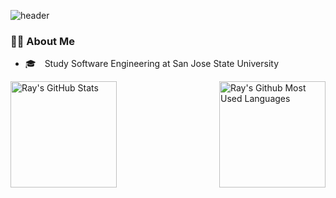 <!--
**moonnada/moonnada** is a ✨ _special_ ✨ repository because its `README.md` (this file) appears on your GitHub profile.

Here are some ideas to get you started:

- 🔭 I’m currently working on ...
- 🌱 I’m currently learning ...
- 👯 I’m looking to collaborate on ...
- 🤔 I’m looking for help with ...
- 💬 Ask me about ...
- 📫 How to reach me: ...
- 😄 Pronouns: ...
- ⚡ Fun fact: ...
-->


![header](https://capsule-render.vercel.app/api?type=waving&color=auto&height=200&section=header&text=moonnada🌙&fontSize=60)



### 👨‍💻 About Me
  * :mortar_board:  Study Software Engineering at San Jose State University
 
 


<a href="https://github.com/moonnada">
<img height=170 align="left" src="https://github-readme-streak-stats.herokuapp.com/?user=moonnada" alt="Ray's GitHub Stats" title="GitHub Streak" />
 
<img height=170 align="right" src="https://github-readme-stats.vercel.app/api/top-langs/?username=moonnada&layout=compact" alt="Ray's Github Most Used Languages">
</a>
 <br></br>
 <br />
